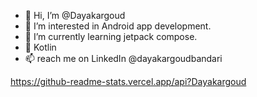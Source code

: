 - 👋 Hi, I’m @Dayakargoud
- 👀 I’m interested in Android app development.
- 🌱 I’m currently learning jetpack compose.
- 💞️ Kotlin 
- 📫 reach me on LinkedIn @dayakargoudbandari

https://github-readme-stats.vercel.app/api?Dayakargoud

<!---
Dayakargoud/Dayakargoud is a ✨ special ✨ repository because its `README.md` (this file) appears on your GitHub profile.
You can click the Preview link to take a look at your changes.
--->
